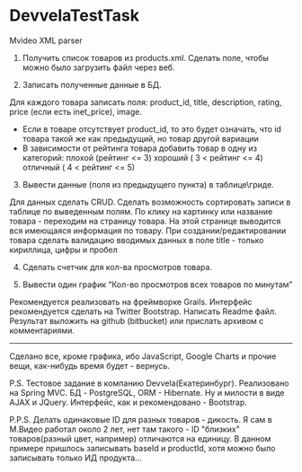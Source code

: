 # DevvelaTestTask
Mvideo XML parser

1. Получить список товаров из products.xml. Сделать поле, чтобы можно было загрузить файл через веб.

2. Записать полученные данные в БД.


Для каждого товара записать поля: product_id, title, description, rating, price (если есть inet_price), image.
- Если в товаре отсутствует product_id, то это будет означать, что id товара такой же как предыдущий, но товар другой вариации 
- В зависимости от рейтинга товара добавить товар в одну из категорий:
	плохой (рейтинг <= 3)
	хороший ( 3 < рейтинг <= 4)
	отличный ( 4 < рейтинг <= 5)

3. Вывести данные (поля из предыдущего пункта) в таблице\гриде. 

Для данных сделать CRUD.
Сделать возможность сортировать записи в таблице по выведенным полям.
По клику на картинку или название товара - переходим на страницу товара.
На этой странице выводится вся имеющаяся информация по товару.
При создании/редактировании товара сделать валидацию вводимых данных в поле title - только кириллица, цифры и пробел

4. Сделать счетчик для кол-ва просмотров товара.

5. Вывести один график “Кол-во просмотров всех товаров по минутам”

Рекомендуется реализовать на фреймворке Grails.
Интерфейс рекомендуется сделать на Twitter Bootstrap.
Написать Readme файл.
Результат выложить на github (bitbucket) или прислать архивом с комментариями.

---------------------------------------------------------------------------------
Сделано все, кроме графика, ибо JavaScript, Google Charts и прочие вещи, как-нибудь время будет - вернусь.

P.S. Тестовое задание в компанию Devvela(Екатеринбург). Реализовано на Spring MVC. БД - PostgreSQL, ORM - Hibernate.  Ну и милости в виде AJAX и JQuery. Интерфейс, как и рекомендовано - Bootstrap.

P.P.S. Делать одинаковые ID для разных товаров - дикость. Я сам в М.Видео работал около 2 лет, нет там такого - ID "близких" товаров(разный цвет, например) отличаются на единицу.
В данном примере пришлось записывать baseId и productId, хотя можно было записывать только ИД продукта...

